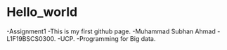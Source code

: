 # Hello_world
-Assignment1 
-This is my first github page. 
-Muhammad Subhan Ahmad
-L1F19BSCS0300. 
-UCP. 
-Programming for Big data. 
